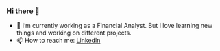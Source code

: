 ### Hi there 👋

- 🔭 I’m currently working as a Financial Analyst. But I love learning new things and working on different projects. 
- 📫 How to reach me: [LinkedIn](https://www.linkedin.com/in/soumyajitmitra77)
